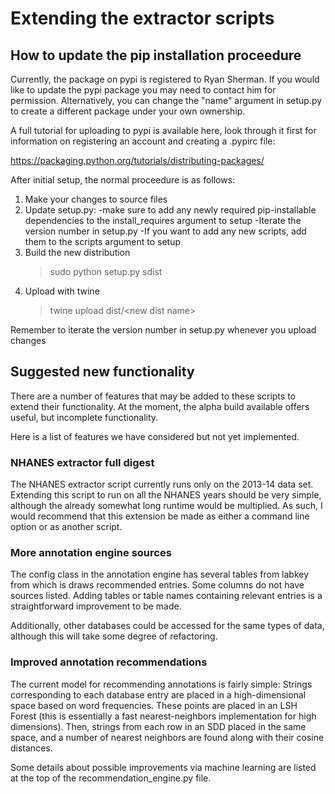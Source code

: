 # Extending the extractor scripts

## How to update the pip installation proceedure

Currently, the package on pypi is registered to Ryan Sherman.  If you would like to update the pypi package you may need to contact him for permission.  Alternatively, you can change the "name" argument in setup.py to create a different package under your own ownership.

A full tutorial for uploading to pypi is available here, look through it first for information on registering an account and creating a .pypirc file:

https://packaging.python.org/tutorials/distributing-packages/

After initial setup, the normal proceedure is as follows:
1) Make your changes to source files
2) Update setup.py:
	-make sure to add any newly required pip-installable dependencies to the 		install_requires argument to setup
	-Iterate the version number in setup.py
	-If you want to add any new scripts, add them to the scripts argument to 		setup
3) Build the new distribution
	> sudo python setup.py sdist
4) Upload with twine
	> twine upload dist/\<new dist name\>

	

Remember to iterate the version number in setup.py whenever you upload changes

## Suggested new functionality

There are a number of features that may be added to these scripts to extend their functionality.  At the moment, the alpha build available offers useful, but incomplete functionality.

Here is a list of features we have considered but not yet implemented.

### NHANES extractor full digest
The NHANES extractor script currently runs only on the 2013-14 data set.  Extending this script to run on all the NHANES years should be very simple, although the already somewhat long runtime would be multiplied.  As such, I would recommend that this extension be made as either a command line option or as another script.

### More annotation engine sources
The config class in the annotation engine has several tables from labkey from which is draws recommended entries.  Some columns do not have sources listed.  Adding tables or table names containing relevant entries is a straightforward improvement to be made.

Additionally, other databases could be accessed for the same types of data, although this will take some degree of refactoring.

### Improved annotation recommendations
The current model for recommending annotations is fairly simple:
Strings corresponding to each database entry are placed in a high-dimensional space based on word frequencies.  These points are placed in an LSH Forest (this is essentially a fast nearest-neighbors implementation for high dimensions).  Then, strings from each row in an SDD placed in the same space, and a number of nearest neighbors are found along with their cosine distances.

Some details about possible improvements via machine learning are listed at the top of the recommendation\_engine.py file.






